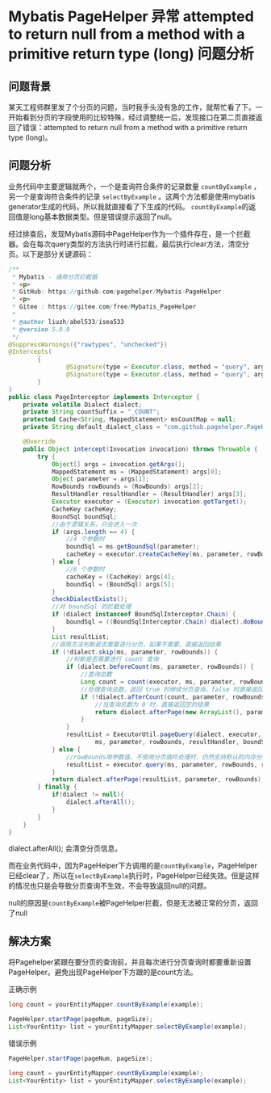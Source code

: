 # Mybatis PageHelper 异常 attempted to return null from a method with a primitive return type (long) 问题分析

## 问题背景

某天工程师群里发了个分页的问题，当时我手头没有急的工作，就帮忙看了下。一开始看到分页的字段使用的比较特殊，经过调整统一后，发现接口在第二页直接返回了错误：attempted to return null from a method with a primitive return type (long)。

## 问题分析

业务代码中主要逻辑就两个，一个是查询符合条件的记录数量 `countByExample` ，另一个是查询符合条件的记录 `selectByExample` 。这两个方法都是使用mybatis generator生成的代码，所以我就直接看了下生成的代码。
`countByExample`的返回值是long基本数据类型。但是错误提示返回了null。

经过排查后，发现Mybatis源码中PageHelper作为一个插件存在，是一个拦截器。会在每次query类型的方法执行时进行拦截，最后执行clear方法，清空分页。以下是部分关键源码：

```java
/**
 * Mybatis - 通用分页拦截器
 * <p>
 * GitHub: https://github.com/pagehelper/Mybatis-PageHelper
 * <p>
 * Gitee : https://gitee.com/free/Mybatis_PageHelper
 *
 * @author liuzh/abel533/isea533
 * @version 5.0.0
 */
@SuppressWarnings({"rawtypes", "unchecked"})
@Intercepts(
        {
                @Signature(type = Executor.class, method = "query", args = {MappedStatement.class, Object.class, RowBounds.class, ResultHandler.class}),
                @Signature(type = Executor.class, method = "query", args = {MappedStatement.class, Object.class, RowBounds.class, ResultHandler.class, CacheKey.class, BoundSql.class}),
        }
)
public class PageInterceptor implements Interceptor {
    private volatile Dialect dialect;
    private String countSuffix = "_COUNT";
    protected Cache<String, MappedStatement> msCountMap = null;
    private String default_dialect_class = "com.github.pagehelper.PageHelper";

    @Override
    public Object intercept(Invocation invocation) throws Throwable {
        try {
            Object[] args = invocation.getArgs();
            MappedStatement ms = (MappedStatement) args[0];
            Object parameter = args[1];
            RowBounds rowBounds = (RowBounds) args[2];
            ResultHandler resultHandler = (ResultHandler) args[3];
            Executor executor = (Executor) invocation.getTarget();
            CacheKey cacheKey;
            BoundSql boundSql;
            //由于逻辑关系，只会进入一次
            if (args.length == 4) {
                //4 个参数时
                boundSql = ms.getBoundSql(parameter);
                cacheKey = executor.createCacheKey(ms, parameter, rowBounds, boundSql);
            } else {
                //6 个参数时
                cacheKey = (CacheKey) args[4];
                boundSql = (BoundSql) args[5];
            }
            checkDialectExists();
            //对 boundSql 的拦截处理
            if (dialect instanceof BoundSqlInterceptor.Chain) {
                boundSql = ((BoundSqlInterceptor.Chain) dialect).doBoundSql(BoundSqlInterceptor.Type.ORIGINAL, boundSql, cacheKey);
            }
            List resultList;
            //调用方法判断是否需要进行分页，如果不需要，直接返回结果
            if (!dialect.skip(ms, parameter, rowBounds)) {
                //判断是否需要进行 count 查询
                if (dialect.beforeCount(ms, parameter, rowBounds)) {
                    //查询总数
                    Long count = count(executor, ms, parameter, rowBounds, null, boundSql);
                    //处理查询总数，返回 true 时继续分页查询，false 时直接返回
                    if (!dialect.afterCount(count, parameter, rowBounds)) {
                        //当查询总数为 0 时，直接返回空的结果
                        return dialect.afterPage(new ArrayList(), parameter, rowBounds);
                    }
                }
                resultList = ExecutorUtil.pageQuery(dialect, executor,
                        ms, parameter, rowBounds, resultHandler, boundSql, cacheKey);
            } else {
                //rowBounds用参数值，不使用分页插件处理时，仍然支持默认的内存分页
                resultList = executor.query(ms, parameter, rowBounds, resultHandler, cacheKey, boundSql);
            }
            return dialect.afterPage(resultList, parameter, rowBounds);
        } finally {
            if(dialect != null){
                dialect.afterAll();
            }
        }
    }
}
```

dialect.afterAll(); 会清空分页信息。


而在业务代码中，因为PageHelper下方调用的是`countByExample`，PageHelper已经clear了，所以在`selectByExample`执行时，PageHelper已经失效。但是这样的情况也只是会导致分页查询不生效，不会导致返回null的问题。

null的原因是`countByExample`被PageHelper拦截，但是无法被正常的分页，返回了null

## 解决方案

将Pagehelper紧跟在要分页的查询前，并且每次进行分页查询时都要重新设置PageHelper。避免出现PageHelper下方跟的是count方法。

正确示例

```java
long count = yourEntityMapper.countByExample(example);

PageHelper.startPage(pageNum, pageSize);
List<YourEntity> list = yourEntityMapper.selectByExample(example);
```

错误示例

```java
PageHelper.startPage(pageNum, pageSize);

long count = yourEntityMapper.countByExample(example);
List<YourEntity> list = yourEntityMapper.selectByExample(example);
```
